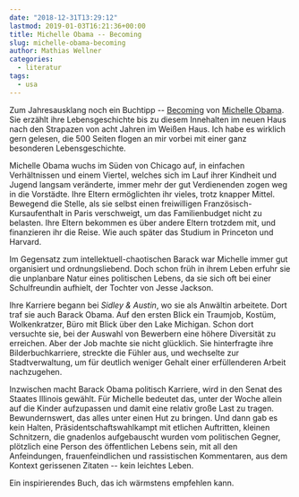 ```yaml
---
date: "2018-12-31T13:29:12"
lastmod: 2019-01-03T16:21:36+00:00
title: Michelle Obama -- Becoming
slug: michelle-obama-becoming
author: Mathias Wellner
categories:
  - literatur
tags:
  - usa
---
```

Zum Jahresausklang noch ein Buchtipp -- [Becoming](https://www.randomhouse.de/Buch/BECOMING/Michelle-Obama/Goldmann/e535032.rhd) von [Michelle Obama](https://de.wikipedia.org/wiki/Michelle_Obama). Sie erzählt ihre Lebensgeschichte bis zu diesem Innehalten im neuen Haus nach den Strapazen von acht Jahren im Weißen Haus. Ich habe es wirklich gern gelesen, die 500 Seiten flogen an mir vorbei mit einer ganz besonderen Lebensgeschichte. 
<!--more-->

Michelle Obama wuchs im Süden von Chicago auf, in einfachen Verhältnissen und einem Viertel, welches sich im Lauf ihrer Kindheit und Jugend langsam veränderte, immer mehr der gut Verdienenden zogen weg in die Vorstädte. Ihre Eltern ermöglichten ihr vieles, trotz knapper Mittel. Bewegend die Stelle, als sie selbst einen freiwilligen Französisch-Kursaufenthalt in Paris verschweigt, um das Familienbudget nicht zu belasten. Ihre Eltern bekommen es über andere Eltern trotzdem mit, und finanzieren ihr die Reise. Wie auch später das Studium in Princeton und Harvard. 

Im Gegensatz zum intellektuell-chaotischen Barack war Michelle immer gut organisiert und ordnungsliebend. Doch schon früh in ihrem Leben erfuhr sie die unplanbare Natur eines politischen Lebens, da sie sich oft bei einer Schulfreundin aufhielt, der Tochter von Jesse Jackson. 

Ihre Karriere begann bei _Sidley & Austin_, wo sie als Anwältin arbeitete. Dort traf sie auch Barack Obama. Auf den ersten Blick ein Traumjob, Kostüm, Wolkenkratzer, Büro mit Blick über den Lake Michigan. Schon dort versuchte sie, bei der Auswahl von Bewerbern eine höhere Diversität zu erreichen. Aber der Job machte sie nicht glücklich. Sie hinterfragte ihre Bilderbuchkarriere, streckte die Fühler aus, und wechselte zur Stadtverwaltung, um für deutlich weniger Gehalt einer erfüllenderen Arbeit nachzugehen.

Inzwischen macht Barack Obama politisch Karriere, wird in den Senat des Staates Illinois gewählt. Für Michelle bedeutet das, unter der Woche allein auf die Kinder aufzupassen und damit eine relativ große Last zu tragen. Bewundernswert, das alles unter einen Hut zu bringen. Und dann gab es kein Halten, Präsidentschaftswahlkampt mit etlichen Auftritten, kleinen Schnitzern, die gnadenlos aufgebauscht wurden vom politischen Gegner, plötzlich eine Person des öffentlichen Lebens sein, mit all den Anfeindungen, frauenfeindlichen und rassistischen Kommentaren, aus dem Kontext gerissenen Zitaten -- kein leichtes Leben. 

Ein inspirierendes Buch, das ich wärmstens empfehlen kann. 